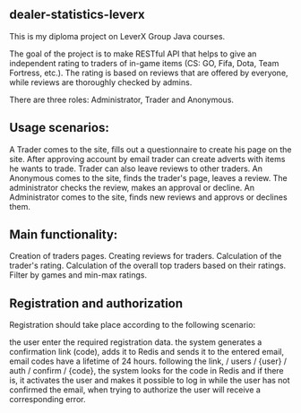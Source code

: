 ## dealer-statistics-leverx
This is my diploma project on LeverX Group Java courses.


The goal of the project is to make RESTful API that helps to give an independent rating to traders of in-game items (CS: GO, Fifa, Dota, Team Fortress, etc.). The rating is based on reviews that are offered by everyone, while reviews are thoroughly checked by admins.


There are three roles: Administrator, Trader and Anonymous.

## Usage scenarios:
A Trader comes to the site, fills out a questionnaire to create his page on the site. After approving account by email trader can create adverts with items he wants to trade. Trader can also leave reviews to other traders.
An Anonymous comes to the site, finds the trader's page, leaves a review. The administrator checks the review, makes an approval or decline.
An Administrator comes to the site, finds new reviews and approvs or declines them.
## Main functionality:
Creation of traders pages.
Creating reviews for traders.
Calculation of the trader's rating.
Calculation of the overall top traders based on their ratings.
Filter by games and min-max ratings.
## Registration and authorization
Registration should take place according to the following scenario:

the user enter the required registration data.
the system generates a confirmation link (code), adds it to Redis and sends it to the entered email, email codes have a lifetime of 24 hours.
following the link, / users / {user} / auth / confirm / {code}, the system looks for the code in Redis and if there is, it activates the user and makes it possible to log in
while the user has not confirmed the email, when trying to authorize the user will receive a corresponding error.
